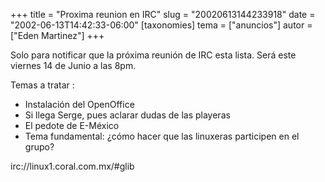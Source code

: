 +++
title = "Proxima reunion en IRC"
slug = "20020613144233918"
date = "2002-06-13T14:42:33-06:00"
[taxonomies]
tema = ["anuncios"]
autor = ["Eden Martinez"]
+++

Solo para notificar que la próxima reunión de IRC esta lista. Será este
viernes 14 de Junio a las 8pm.

Temas a tratar :

- Instalación del OpenOffice
- Si llega Serge, pues aclarar dudas de las playeras
- El pedote de E-México
- Tema fundamental: ¿cómo hacer que las linuxeras participen en el
    grupo?

irc://linux1.coral.com.mx/#glib
